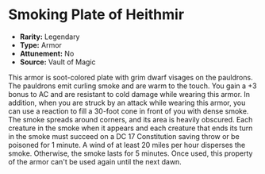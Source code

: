 # Smoking Plate of Heithmir

- **Rarity:** Legendary
- **Type:** Armor
- **Attunement:** No
- **Source:** Vault of Magic

This armor is soot-colored plate with grim dwarf visages on the pauldrons. The pauldrons emit curling smoke and are warm to the touch. You gain a +3 bonus to AC and are resistant to cold damage while wearing this armor. In addition, when you are struck by an attack while wearing this armor, you can use a reaction to fill a 30-foot cone in front of you with dense smoke. The smoke spreads around corners, and its area is heavily obscured. Each creature in the smoke when it appears and each creature that ends its turn in the smoke must succeed on a DC 17 Constitution saving throw or be poisoned for 1 minute. A wind of at least 20 miles per hour disperses the smoke. Otherwise, the smoke lasts for 5 minutes. Once used, this property of the armor can't be used again until the next dawn.
